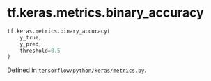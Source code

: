 <div itemscope itemtype="http://developers.google.com/ReferenceObject">
<meta itemprop="name" content="tf.keras.metrics.binary_accuracy" />
<meta itemprop="path" content="Stable" />
</div>

# tf.keras.metrics.binary_accuracy

``` python
tf.keras.metrics.binary_accuracy(
    y_true,
    y_pred,
    threshold=0.5
)
```



Defined in [`tensorflow/python/keras/metrics.py`](/code/stable/tensorflow/python/keras/metrics.py).

